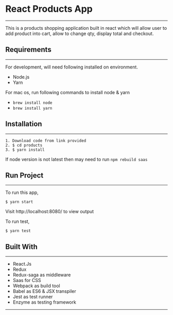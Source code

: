 # React Products App

---

This is a products shopping application built in react which will allow user to add product into cart, allow to change qty, display total and checkout.

## Requirements

---

For development, will need following installed on environment.

- Node.js
- Yarn

For mac os, run following commands to install node & yarn

- `brew install node`
- `brew install yarn`

## Installation

---

```
1. Download code from link provided
2. $ cd products
3. $ yarn install
```

If node version is not latest then may need to run `npm rebuild saas`

## Run Project

---

To run this app,

```
$ yarn start
```

Visit http://localhost:8080/ to view output

To run test,

```
$ yarn test
```

## Built With

---

- React.Js
- Redux
- Redux-saga as middleware
- Saas for CSS
- Webpack as build tool
- Babel as ES6 & JSX transpiler
- Jest as test runner
- Enzyme as testing framework

---
